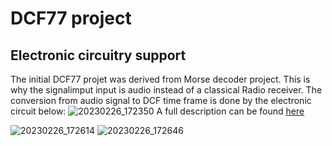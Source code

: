 # DCF77 project

## Electronic circuitry support
The initial DCF77 projet was derived from Morse decoder project. This is why the signalimput input is audio instead of a classical Radio receiver.
The conversion from audio signal to DCF time frame is done by the electronic circuit below:
![20230226_172350](https://user-images.githubusercontent.com/42316927/221425940-d8382a38-f6bb-4281-a574-6ff30d61df1b.jpg)
A full description can be found [here](https://github.com/xiansnn/hardware-projects/tree/main/audio%20envelope%20electronic%20circuitry)

![20230226_172614](https://user-images.githubusercontent.com/42316927/221425946-4c7d244d-9f8c-46f4-ae03-e39aed7159f2.jpg)
![20230226_172646](https://user-images.githubusercontent.com/42316927/221425950-5cedc4d0-cc4e-48a4-a605-8e8e159e5df3.jpg)
